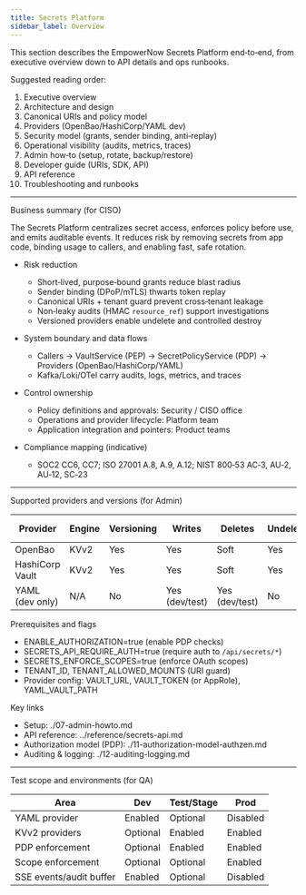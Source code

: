 ```yaml
---
title: Secrets Platform
sidebar_label: Overview
---
```


This section describes the EmpowerNow Secrets Platform end‑to‑end, from executive overview down to API details and ops runbooks.

Suggested reading order:

1) Executive overview
2) Architecture and design
3) Canonical URIs and policy model
4) Providers (OpenBao/HashiCorp/YAML dev)
5) Security model (grants, sender binding, anti‑replay)
6) Operational visibility (audits, metrics, traces)
7) Admin how‑to (setup, rotate, backup/restore)
8) Developer guide (URIs, SDK, API)
9) API reference
10) Troubleshooting and runbooks

---

Business summary (for CISO)

The Secrets Platform centralizes secret access, enforces policy before use, and emits auditable events. It reduces risk by removing secrets from app code, binding usage to callers, and enabling fast, safe rotation.

- Risk reduction
  - Short‑lived, purpose‑bound grants reduce blast radius
  - Sender binding (DPoP/mTLS) thwarts token replay
  - Canonical URIs + tenant guard prevent cross‑tenant leakage
  - Non‑leaky audits (HMAC `resource_ref`) support investigations
  - Versioned providers enable undelete and controlled destroy

- System boundary and data flows
  - Callers → VaultService (PEP) → SecretPolicyService (PDP) → Providers (OpenBao/HashiCorp/YAML)
  - Kafka/Loki/OTel carry audits, logs, metrics, and traces

- Control ownership
  - Policy definitions and approvals: Security / CISO office
  - Operations and provider lifecycle: Platform team
  - Application integration and pointers: Product teams

- Compliance mapping (indicative)
  - SOC2 CC6, CC7; ISO 27001 A.8, A.9, A.12; NIST 800‑53 AC‑3, AU‑2, AU‑12, SC‑23

---

Supported providers and versions (for Admin)

| Provider | Engine | Versioning | Writes | Deletes | Undelete | Destroy versions |
| --- | --- | --- | --- | --- | --- | --- |
| OpenBao | KVv2 | Yes | Yes | Soft | Yes | Yes |
| HashiCorp Vault | KVv2 | Yes | Yes | Soft | Yes | Yes |
| YAML (dev only) | N/A | No | Yes (dev/test) | Yes (dev/test) | No | No |

Prerequisites and flags

- ENABLE_AUTHORIZATION=true (enable PDP checks)
- SECRETS_API_REQUIRE_AUTH=true (require auth to `/api/secrets/*`)
- SECRETS_ENFORCE_SCOPES=true (enforce OAuth scopes)
- TENANT_ID, TENANT_ALLOWED_MOUNTS (URI guard)
- Provider config: VAULT_URL, VAULT_TOKEN (or AppRole), YAML_VAULT_PATH

Key links

- Setup: ./07-admin-howto.md
- API reference: ../reference/secrets-api.md
- Authorization model (PDP): ./11-authorization-model-authzen.md
- Auditing & logging: ./12-auditing-logging.md

---

Test scope and environments (for QA)

| Area | Dev | Test/Stage | Prod |
| --- | --- | --- | --- |
| YAML provider | Enabled | Optional | Disabled |
| KVv2 providers | Optional | Enabled | Enabled |
| PDP enforcement | Optional | Enabled | Enabled |
| Scope enforcement | Optional | Optional | Enabled |
| SSE events/audit buffer | Enabled | Optional | Disabled |



